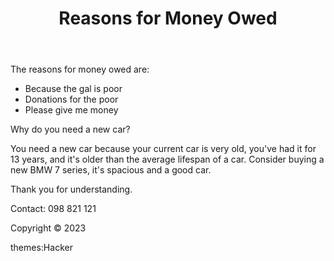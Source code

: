 <!DOCTYPE html>
<html>
  <head>
    <meta charset="UTF-8">
    <title>Reasons for Money Owed</title>
  </head>
  <body>
    <header>
      <h1>Reasons for Money Owed</h1>
    </header>
    <main>
      <section>
        <p>The reasons for money owed are:</p>
        <ul>
          <li>Because the gal is poor</li>
          <li>Donations for the poor</li>
          <li>Please give me money</li>
        </ul>
        <p>Why do you need a new car?</p>
        <p>You need a new car because your current car is very old, you've had it for 13 years, and it's older than the average lifespan of a car. Consider buying a new BMW 7 series, it's spacious and a good car.</p>
        <p>Thank you for understanding.</p>
        <p>Contact: 098 821 121</p>
      </section>
    </main>
    <footer>
      <p>Copyright &copy; 2023</p>
    </footer>
  </body>
</html>
themes:Hacker


